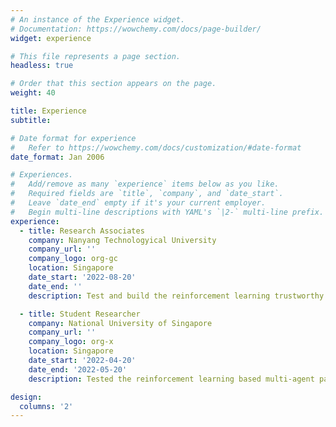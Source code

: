 ```yaml
---
# An instance of the Experience widget.
# Documentation: https://wowchemy.com/docs/page-builder/
widget: experience

# This file represents a page section.
headless: true

# Order that this section appears on the page.
weight: 40

title: Experience
subtitle:

# Date format for experience
#   Refer to https://wowchemy.com/docs/customization/#date-format
date_format: Jan 2006

# Experiences.
#   Add/remove as many `experience` items below as you like.
#   Required fields are `title`, `company`, and `date_start`.
#   Leave `date_end` empty if it's your current employer.
#   Begin multi-line descriptions with YAML's `|2-` multi-line prefix.
experience:
  - title: Research Associates
    company: Nanyang Technologyical University
    company_url: ''
    company_logo: org-gc
    location: Singapore
    date_start: '2022-08-20'
    date_end: ''
    description: Test and build the reinforcement learning trustworthy AI.

  - title: Student Researcher
    company: National University of Singapore
    company_url: ''
    company_logo: org-x
    location: Singapore
    date_start: '2022-04-20'
    date_end: '2022-05-20'
    description: Tested the reinforcement learning based multi-agent pathfinding algorithm in MARMoT Lab.

design:
  columns: '2'
---
```

